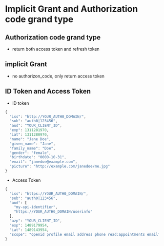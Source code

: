 # Implicit Grant and Authorization code grand type

## Authorization code grand type
- return both access token and refresh token

## implicit Grant
- no authorizon_code, only return access token


## ID Token and Access Token
- ID token
```js
{
  "iss": "http://YOUR_AUTH0_DOMAIN/",
  "sub": "auth0|123456",
  "aud": "YOUR_CLIENT_ID",
  "exp": 1311281970,
  "iat": 1311280970,
  "name": "Jane Doe",
  "given_name": "Jane",
  "family_name": "Doe",
  "gender": "female",
  "birthdate": "0000-10-31",
  "email": "janedoe@example.com",
  "picture": "http://example.com/janedoe/me.jpg"
}
```

- Access Token
```js
{
  "iss": "https://YOUR_AUTH0_DOMAIN/",
  "sub": "auth0|123456",
  "aud": [
    "my-api-identifier",
    "https://YOUR_AUTH0_DOMAIN/userinfo"
  ],
  "azp": "YOUR_CLIENT_ID",
  "exp": 1489179954,
  "iat": 1489143954,
  "scope": "openid profile email address phone read:appointments email"
}
```